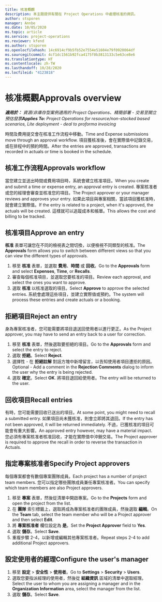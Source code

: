 ```yaml
---
title: 核准概觀
description: 本主題提供有關在 Project Operations 中處理核准的資訊。
author: stsporen
manager: Annbe
ms.date: 10/05/2020
ms.topic: article
ms.service: project-operations
ms.reviewer: kfend
ms.author: stsporen
ms.openlocfilehash: 14c6914cf9b5fb52e7554e51604e79f0920064df
ms.sourcegitcommit: 4cf1dc1561b92fca4175f0b3813133c5e63ce8e6
ms.translationtype: HT
ms.contentlocale: zh-TW
ms.lasthandoff: 10/28/2020
ms.locfileid: "4123818"
---
```

# <a name="approvals-overview"></a><span data-ttu-id="8e6d1-103">核准概觀</span><span class="sxs-lookup"><span data-stu-id="8e6d1-103">Approvals overview</span></span>

<span data-ttu-id="8e6d1-104">_**適用於：** 資源/非庫存型案例適用的 Project Operations、精簡部署 - 交易至開立預估發票_</span><span class="sxs-lookup"><span data-stu-id="8e6d1-104">_**Applies To:** Project Operations for resource/non-stocked based scenarios, Lite deployment - deal to proforma invoicing_</span></span>

<span data-ttu-id="8e6d1-105">時間及費用提交會在核准工作流程中移動。</span><span class="sxs-lookup"><span data-stu-id="8e6d1-105">Time and Expense submissions move through an approval workflow.</span></span> <span data-ttu-id="8e6d1-106">項目獲核准後，會在實際值中記錄交易，或在排程中的預約時間。</span><span class="sxs-lookup"><span data-stu-id="8e6d1-106">After the entries are approved, transactions are recorded in actuals or time is booked in the schedule.</span></span>

## <a name="approvals-workflow"></a><span data-ttu-id="8e6d1-107">核准工作流程</span><span class="sxs-lookup"><span data-stu-id="8e6d1-107">Approvals workflow</span></span>
<span data-ttu-id="8e6d1-108">當您建立並送出時間或費用項目時，系統會建立核准項目。</span><span class="sxs-lookup"><span data-stu-id="8e6d1-108">When you create and submit a time or expense entry, an approval entry is created.</span></span> <span data-ttu-id="8e6d1-109">專案核准者或您的經理會審查並核准您的項目。</span><span class="sxs-lookup"><span data-stu-id="8e6d1-109">The Project approver or your manager reviews and approves your entry.</span></span> <span data-ttu-id="8e6d1-110">如果此項目與專案相關，當該項目獲核准時，就會建立實際值。</span><span class="sxs-lookup"><span data-stu-id="8e6d1-110">If the entry is related to a project, when it's approved, the actuals will be created.</span></span> <span data-ttu-id="8e6d1-111">這樣就可以追蹤成本和帳單。</span><span class="sxs-lookup"><span data-stu-id="8e6d1-111">This allows the cost and billing to be tracked.</span></span> 

## <a name="approve-an-entry"></a><span data-ttu-id="8e6d1-112">核准項目</span><span class="sxs-lookup"><span data-stu-id="8e6d1-112">Approve an entry</span></span>
<span data-ttu-id="8e6d1-113">**核准** 表單可讓您在不同的檢視表之間切換，以便檢視不同類型的核准。</span><span class="sxs-lookup"><span data-stu-id="8e6d1-113">The **Approvals** form allows you to switch between different views so that you can view the different types of approvals.</span></span>
  
1. <span data-ttu-id="8e6d1-114">移至 **核准** 表單，並選取 **費用**、**時間** 或 **回收**。</span><span class="sxs-lookup"><span data-stu-id="8e6d1-114">Go to the **Approvals** form and select **Expenses**, **Time**, or **Recalls**.</span></span>
2. <span data-ttu-id="8e6d1-115">審查每個核准項目，並選取您要核准的項目。</span><span class="sxs-lookup"><span data-stu-id="8e6d1-115">Review each approval, and select the ones you want to approve.</span></span>
3. <span data-ttu-id="8e6d1-116">選取 **核准** 以核准選取的項目。</span><span class="sxs-lookup"><span data-stu-id="8e6d1-116">Select **Approve** to approve the selected entries.</span></span>
<span data-ttu-id="8e6d1-117">系統會處理這些項目，並建立實際值或預約。</span><span class="sxs-lookup"><span data-stu-id="8e6d1-117">The system will process these entries and create actuals or a booking.</span></span>

## <a name="reject-an-entry"></a><span data-ttu-id="8e6d1-118">拒絕項目</span><span class="sxs-lookup"><span data-stu-id="8e6d1-118">Reject an entry</span></span>
<span data-ttu-id="8e6d1-119">身為專案核准者，您可能需要將項目退送回使用者以進行更正。</span><span class="sxs-lookup"><span data-stu-id="8e6d1-119">As the Project approver, you may have to send an entry back to a user for correction.</span></span>
  
1. <span data-ttu-id="8e6d1-120">移至 **核准** 表單，然後選取要拒絕的項目。</span><span class="sxs-lookup"><span data-stu-id="8e6d1-120">Go to the **Approvals** form and select the entry to reject.</span></span> 
2. <span data-ttu-id="8e6d1-121">選取 **拒絕**。</span><span class="sxs-lookup"><span data-stu-id="8e6d1-121">Select **Reject**.</span></span>
3. <span data-ttu-id="8e6d1-122">選擇性 - 在 **拒絕註解** 對話方塊中新增留言，以告知使用者項目遭拒的原因。</span><span class="sxs-lookup"><span data-stu-id="8e6d1-122">Optional - Add a comment in the **Rejection Comments** dialog to inform the user why the entry is being rejected.</span></span>
4. <span data-ttu-id="8e6d1-123">選取 **確定**。</span><span class="sxs-lookup"><span data-stu-id="8e6d1-123">Select **OK**.</span></span> <span data-ttu-id="8e6d1-124">將項目退回給使用者。</span><span class="sxs-lookup"><span data-stu-id="8e6d1-124">The entry will be returned to the user.</span></span>
  
## <a name="recall-entries"></a><span data-ttu-id="8e6d1-125">回收項目</span><span class="sxs-lookup"><span data-stu-id="8e6d1-125">Recall entries</span></span>
<span data-ttu-id="8e6d1-126">有時，您可能需要回收已送出的項目。</span><span class="sxs-lookup"><span data-stu-id="8e6d1-126">At some point, you might need to recall a submitted entry.</span></span> <span data-ttu-id="8e6d1-127">如果項目尚未獲核准，則會立即將其退回。</span><span class="sxs-lookup"><span data-stu-id="8e6d1-127">If the entry has not been approved, it will be returned immediately.</span></span> <span data-ttu-id="8e6d1-128">不過，已獲核准的項目可能會有重大影響。</span><span class="sxs-lookup"><span data-stu-id="8e6d1-128">An approved entry however, may have a material impact.</span></span> <span data-ttu-id="8e6d1-129">您必須有專案核准者核准回收，才能在實際值中沖銷交易。</span><span class="sxs-lookup"><span data-stu-id="8e6d1-129">The Project approver is required to approve the recall in order to reverse the transaction in Actuals.</span></span>

## <a name="specify-project-approvers"></a><span data-ttu-id="8e6d1-130">指定專案核准者</span><span class="sxs-lookup"><span data-stu-id="8e6d1-130">Specify Project approvers</span></span>
<span data-ttu-id="8e6d1-131">每個專案都會有數個專案團隊成員。</span><span class="sxs-lookup"><span data-stu-id="8e6d1-131">Each project has a number of project team members.</span></span> <span data-ttu-id="8e6d1-132">您可以指定哪些團隊成員兼任專案核准者。</span><span class="sxs-lookup"><span data-stu-id="8e6d1-132">You can specify which team members are also Project approvers.</span></span>

1. <span data-ttu-id="8e6d1-133">移至 **專案** 表單，然後從清單中開啟專案。</span><span class="sxs-lookup"><span data-stu-id="8e6d1-133">Go to the **Projects** form and open the project from the list.</span></span>
2. <span data-ttu-id="8e6d1-134">在 **團隊** 索引標籤上，選取將成為專案核准者的團隊成員，然後選取 **編輯**。</span><span class="sxs-lookup"><span data-stu-id="8e6d1-134">On the **Team** tab, select the team member who will be a Project approver and then select **Edit**.</span></span>
3. <span data-ttu-id="8e6d1-135">將 **專案核准者** 欄位設定為 **是**。</span><span class="sxs-lookup"><span data-stu-id="8e6d1-135">Set the **Project Approver** field to **Yes**.</span></span>
4. <span data-ttu-id="8e6d1-136">選取 **儲存**。</span><span class="sxs-lookup"><span data-stu-id="8e6d1-136">Select **Save**.</span></span>
5. <span data-ttu-id="8e6d1-137">重複步驟 2-4，以新增或編輯其他專案核准者。</span><span class="sxs-lookup"><span data-stu-id="8e6d1-137">Repeat steps 2-4 to add additional Project approvers.</span></span>

## <a name="configure-the-users-manager"></a><span data-ttu-id="8e6d1-138">設定使用者的經理</span><span class="sxs-lookup"><span data-stu-id="8e6d1-138">Configure the user's manager</span></span>

1. <span data-ttu-id="8e6d1-139">移至 **設定** > **安全性** > **使用者**。</span><span class="sxs-lookup"><span data-stu-id="8e6d1-139">Go to **Settings** > **Security** > **Users**.</span></span>
2. <span data-ttu-id="8e6d1-140">選取您要指派經理的使用者，然後從 **組織資訊** 區域的清單中選取經理。</span><span class="sxs-lookup"><span data-stu-id="8e6d1-140">Select the user to whom you are assigning a manager and in the **Organization Information** area, select the manager from the list.</span></span> 
3. <span data-ttu-id="8e6d1-141">選取 **儲存**。</span><span class="sxs-lookup"><span data-stu-id="8e6d1-141">Select **Save**.</span></span>


